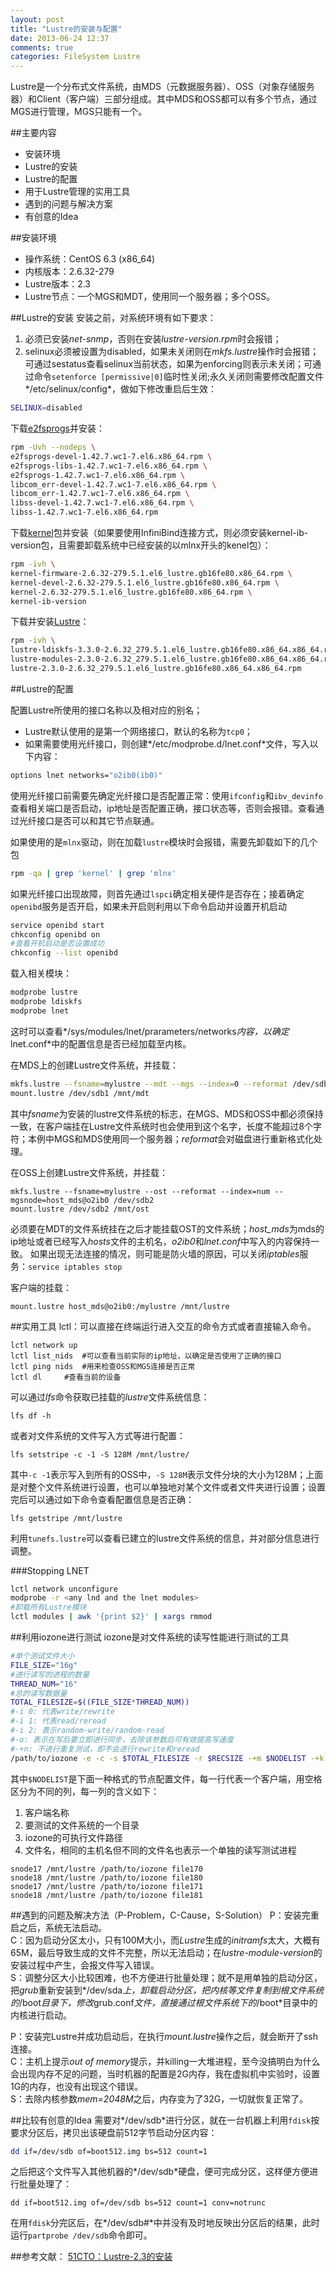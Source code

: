 ```yaml
---
layout: post
title: "Lustre的安装与配置"
date: 2013-06-24 12:37
comments: true
categories: FileSystem Lustre
---
```

Lustre是一个分布式文件系统，由MDS（元数据服务器）、OSS（对象存储服务器）和Client（客户端）三部分组成。其中MDS和OSS都可以有多个节点，通过MGS进行管理，MGS只能有一个。

##主要内容
* 安装环境  
* Lustre的安装
* Lustre的配置
* 用于Lustre管理的实用工具
* 遇到的问题与解决方案
* 有创意的Idea

<!--more-->

##安装环境
- 操作系统：CentOS 6.3 (x86\_64)
- 内核版本：2.6.32-279
- Lustre版本：2.3
- Lustre节点：一个MGS和MDT，使用同一个服务器；多个OSS。

##Lustre的安装
安装之前，对系统环境有如下要求：   

1. 必须已安装*net-snmp*，否则在安装*lustre-version.rpm*时会报错；
2. selinux必须被设置为disabled，如果未关闭则在*mkfs.lustre*操作时会报错；可通过sestatus查看selinux当前状态，如果为enforcing则表示未关闭；可通过命令`setenforce [permissive|0]`临时性关闭;永久关闭则需要修改配置文件*/etc/selinux/config*，做如下修改重启后生效：

```bash
SELINUX=disabled
```

下载[e2fsprogs](http://downloads.whamcloud.com/public/e2fsprogs/latest/el6/RPMS/x86_64/)并安装：

```bash
rpm -Uvh --nodeps \
e2fsprogs-devel-1.42.7.wc1-7.el6.x86_64.rpm \
e2fsprogs-libs-1.42.7.wc1-7.el6.x86_64.rpm \
e2fsprogs-1.42.7.wc1-7.el6.x86_64.rpm \
libcom_err-devel-1.42.7.wc1-7.el6.x86_64.rpm \
libcom_err-1.42.7.wc1-7.el6.x86_64.rpm \
libss-devel-1.42.7.wc1-7.el6.x86_64.rpm \
libss-1.42.7.wc1-7.el6.x86_64.rpm
```

下载[kernel](http://downloads.whamcloud.com/public/lustre/lustre-2.3.0/el6/server/RPMS/x86_64/)包并安装（如果要使用InfiniBind连接方式，则必须安装kernel-ib-version包，且需要卸载系统中已经安装的以mlnx开头的kenel包）：

```bash
rpm -ivh \
kernel-firmware-2.6.32-279.5.1.el6_lustre.gb16fe80.x86_64.rpm \
kernel-devel-2.6.32-279.5.1.el6_lustre.gb16fe80.x86_64.rpm \
kernel-2.6.32-279.5.1.el6_lustre.gb16fe80.x86_64.rpm \
kernel-ib-version
```

下载并安装[Lustre](http://downloads.whamcloud.com/public/lustre/lustre-2.3.0/el6/server/RPMS/x86_64/)：

```bash
rpm -ivh \
lustre-ldiskfs-3.3.0-2.6.32_279.5.1.el6_lustre.gb16fe80.x86_64.x86_64.rpm \
lustre-modules-2.3.0-2.6.32_279.5.1.el6_lustre.gb16fe80.x86_64.x86_64.rpm \
lustre-2.3.0-2.6.32_279.5.1.el6_lustre.gb16fe80.x86_64.x86_64.rpm
```

##Lustre的配置

配置Lustre所使用的接口名称以及相对应的别名；

- Lustre默认使用的是第一个网络接口，默认的名称为`tcp0`；
- 如果需要使用光纤接口，则创建*/etc/modprobe.d/lnet.conf*文件，写入以下内容：

```bash
options lnet networks="o2ib0(ib0)"
```

使用光纤接口前需要先确定光纤接口是否配置正常：使用`ifconfig`和`ibv_devinfo`查看相关端口是否启动，ip地址是否配置正确，接口状态等，否则会报错。查看通过光纤接口是否可以和其它节点联通。

如果使用的是`mlnx`驱动，则在加载`lustre`模块时会报错，需要先卸载如下的几个包

```bash
rpm -qa | grep 'kernel' | grep 'mlnx'
```

如果光纤接口出现故障，则首先通过`lspci`确定相关硬件是否存在；接着确定`openibd`服务是否开启，如果未开启则利用以下命令启动并设置开机启动

```bash
service openibd start
chkconfig openibd on
#查看开机启动是否设置成功
chkconfig --list openibd
```

载入相关模块：

```bash
modprobe lustre
modprobe ldiskfs
modprobe lnet
```

这时可以查看*/sys/modules/lnet/prarameters/networks*内容，以确定*lnet.conf*中的配置信息是否已经加载至内核。

在MDS上的创建Lustre文件系统，并挂载：

```bash
mkfs.lustre --fsname=mylustre --mdt --mgs --index=0 --reformat /dev/sdb1
mount.lustre /dev/sdb1 /mnt/mdt
```

其中*fsname*为安装的lustre文件系统的标志，在MGS、MDS和OSS中都必须保持一致，在客户端挂在Lustre文件系统时也会使用到这个名字，长度不能超过8个字符；本例中MGS和MDS使用同一个服务器；*reformat*会对磁盘进行重新格式化处理。

在OSS上创建Lustre文件系统，并挂载：

```
mkfs.lustre --fsname=mylustre --ost --reformat --index=num --mgsnode=host_mds@o2ib0 /dev/sdb2
mount.lustre /dev/sdb2 /mnt/ost
```

必须要在MDT的文件系统挂在之后才能挂载OST的文件系统；*host_mds*为mds的ip地址或者已经写入*hosts*文件的主机名，*o2ib0*和*lnet.conf*中写入的内容保持一致。
如果出现无法连接的情况，则可能是防火墙的原因，可以关闭*iptables*服务：`service iptables stop`

客户端的挂载：

```
mount.lustre host_mds@o2ib0:/mylustre /mnt/lustre
```

##实用工具
lctl：可以直接在终端运行进入交互的命令方式或者直接输入命令。

```
lctl network up
lctl list_nids	#可以查看当前实际的ip地址，以确定是否使用了正确的接口
lctl ping nids	#用来检查OSS和MGS连接是否正常
lctl dl		#查看当前的设备
```

可以通过*lfs*命令获取已挂载的*lustre*文件系统信息：

```
lfs df -h
```

或者对文件系统的文件写入方式等进行配置：

```
lfs setstripe -c -1 -S 128M /mnt/lustre/
```

其中`-c -1`表示写入到所有的OSS中，`-S 128M`表示文件分块的大小为128M；上面是对整个文件系统进行设置，也可以单独地对某个文件或者文件夹进行设置；设置完后可以通过如下命令查看配置信息是否正确：

```
lfs getstripe /mnt/lustre
```

利用`tunefs.lustre`可以查看已建立的lustre文件系统的信息，并对部分信息进行调整。

###Stopping LNET

```bash
lctl network unconfigure
modprobe -r <any lnd and the lnet modules>
#卸载所有Lustre模块
lctl modules | awk '{print $2}' | xargs rmmod
```

##利用iozone进行测试
iozone是对文件系统的读写性能进行测试的工具

```bash
#单个测试文件大小
FILE_SIZE="16g"
#进行读写的进程的数量
THREAD_NUM="16"
#总的读写数据量
TOTAL_FILESIZE=$((FILE_SIZE*THREAD_NUM))
#-i 0: 代表write/rewrite
#-i 1: 代表read/reread
#-i 2: 表示random-write/random-read
#-o: 表示在写后要立即进行同步，去除该参数后可有效提高写速度
#-+n: 不进行重复测试，即不会进行rewrite和reread
/path/to/iozone -e -c -s $TOTAL_FILESIZE -r $RECSIZE -+m $NODELIST -+k -i 0 -i 1 -t  $THREAD_NUM -o -w -+n>> $OUTPUTFILE
```

其中`$NODELIST`是下面一种格式的节点配置文件，每一行代表一个客户端，用空格区分为不同的列，每一列的含义如下：

1. 客户端名称
2. 要测试的文件系统的一个目录
3. iozone的可执行文件路径
4. 文件名，相同的主机名但不同的文件名也表示一个单独的读写测试进程

```
snode17 /mnt/lustre /path/to/iozone file170
snode18 /mnt/lustre /path/to/iozone file180
snode17 /mnt/lustre /path/to/iozone file171
snode18 /mnt/lustre /path/to/iozone file181
```

##遇到的问题及解决方法（P-Problem，C-Cause，S-Solution）
P：安装完重启之后，系统无法启动。  
C：因为启动分区太小，只有100M大小，而*Lustre*生成的*initramfs*太大，大概有65M，最后导致生成的文件不完整，所以无法启动；在*lustre-module-version*的安装过程中产生，会报文件写入错误。  
S：调整分区大小比较困难，也不方便进行批量处理；就不是用单独的启动分区，把*grub*重新安装到*/dev/sda*上，卸载启动分区，把内核等文件复制到根文件系统的*/boot*目录下，修改*grub.conf*文件，直接通过根文件系统下的*/boot*目录中的内核进行启动。  

P：安装完Lustre并成功启动后，在执行*mount.lustre*操作之后，就会断开了ssh连接。  
C：主机上提示*out of memory*提示，并killing一大堆进程，至今没搞明白为什么会出现内存不足的问题，当时机器的配置是2G内存，我在虚拟机中实验时，设置1G的内存，也没有出现这个错误。  
S：去除内核参数*mem=2048M*之后，内存变为了32G，一切就恢复正常了。  

##比较有创意的Idea
需要对*/dev/sdb*进行分区，就在一台机器上利用`fdisk`按要求分区后，拷贝出该硬盘前512字节启动分区内容：

```bash
dd if=/dev/sdb of=boot512.img bs=512 count=1
```

之后把这个文件写入其他机器的*/dev/sdb*硬盘，便可完成分区，这样便方便进行批量处理了：

```
dd if=boot512.img of=/dev/sdb bs=512 count=1 conv=notrunc
```

在用`fdisk`分完区后，在*/dev/sdb#*中并没有及时地反映出分区后的结果，此时运行`partprobe /dev/sdb`命令即可。

##参考文献：
[51CTO：Lustre-2.3的安装](http://xiaolangit.blog.51cto.com/3343422/1195060)
